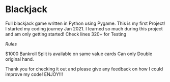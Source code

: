 # Blackjack
Full blackjack game written in Python using Pygame.
This is my first Project!
I started my coding journey Jan 2021. 
I learned so much during this project and am only getting started!
Check lines 320+ for Testing

*Rules*

$1000 Bankroll
Split is available on same value cards
Can only Double original hand.


Thank you for checking it out and please give any feedback on how I could improve my code!
ENJOY!!!
